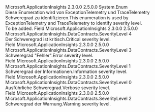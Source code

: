 <Type Name="SeverityLevel" FullName="Microsoft.ApplicationInsights.DataContracts.SeverityLevel">
  <TypeSignature Language="C#" Value="public enum SeverityLevel" />
  <TypeSignature Language="ILAsm" Value=".class public auto ansi sealed SeverityLevel extends System.Enum" />
  <TypeSignature Language="DocId" Value="T:Microsoft.ApplicationInsights.DataContracts.SeverityLevel" />
  <TypeSignature Language="VB.NET" Value="Public Enum SeverityLevel" />
  <TypeSignature Language="F#" Value="type SeverityLevel = " />
  <AssemblyInfo>
    <AssemblyName>Microsoft.ApplicationInsights</AssemblyName>
    <AssemblyVersion>2.3.0.0</AssemblyVersion>
    <AssemblyVersion>2.5.0.0</AssemblyVersion>
  </AssemblyInfo>
  <Base>
    <BaseTypeName>System.Enum</BaseTypeName>
  </Base>
  <Docs>
    <summary>
            <span data-ttu-id="772b4-101">Diese Enumeration wird von ExceptionTelemetry und TraceTelemetry Schweregrad zu identifizieren.</span><span class="sxs-lookup"><span data-stu-id="772b4-101">This enumeration is used by ExceptionTelemetry and TraceTelemetry to identify severity level.</span></span>
            </summary>
    <remarks>To be added.</remarks>
  </Docs>
  <Members>
    <Member MemberName="Critical">
      <MemberSignature Language="C#" Value="Critical" />
      <MemberSignature Language="ILAsm" Value=".field public static literal valuetype Microsoft.ApplicationInsights.DataContracts.SeverityLevel Critical = int32(4)" />
      <MemberSignature Language="DocId" Value="F:Microsoft.ApplicationInsights.DataContracts.SeverityLevel.Critical" />
      <MemberSignature Language="VB.NET" Value="Critical" />
      <MemberSignature Language="F#" Value="Critical = 4" Usage="Microsoft.ApplicationInsights.DataContracts.SeverityLevel.Critical" />
      <MemberType>Field</MemberType>
      <AssemblyInfo>
        <AssemblyName>Microsoft.ApplicationInsights</AssemblyName>
        <AssemblyVersion>2.3.0.0</AssemblyVersion>
        <AssemblyVersion>2.5.0.0</AssemblyVersion>
      </AssemblyInfo>
      <ReturnValue>
        <ReturnType>Microsoft.ApplicationInsights.DataContracts.SeverityLevel</ReturnType>
      </ReturnValue>
      <MemberValue>4</MemberValue>
      <Docs>
        <summary>
            <span data-ttu-id="772b4-102">Der Schweregrad ist kritisch.</span><span class="sxs-lookup"><span data-stu-id="772b4-102">Critical severity level.</span></span>
            </summary>
      </Docs>
    </Member>
    <Member MemberName="Error">
      <MemberSignature Language="C#" Value="Error" />
      <MemberSignature Language="ILAsm" Value=".field public static literal valuetype Microsoft.ApplicationInsights.DataContracts.SeverityLevel Error = int32(3)" />
      <MemberSignature Language="DocId" Value="F:Microsoft.ApplicationInsights.DataContracts.SeverityLevel.Error" />
      <MemberSignature Language="VB.NET" Value="Error" />
      <MemberSignature Language="F#" Value="Error = 3" Usage="Microsoft.ApplicationInsights.DataContracts.SeverityLevel.Error" />
      <MemberType>Field</MemberType>
      <AssemblyInfo>
        <AssemblyName>Microsoft.ApplicationInsights</AssemblyName>
        <AssemblyVersion>2.3.0.0</AssemblyVersion>
        <AssemblyVersion>2.5.0.0</AssemblyVersion>
      </AssemblyInfo>
      <ReturnValue>
        <ReturnType>Microsoft.ApplicationInsights.DataContracts.SeverityLevel</ReturnType>
      </ReturnValue>
      <MemberValue>3</MemberValue>
      <Docs>
        <summary>
            <span data-ttu-id="772b4-103">Schweregrad "Fehler".</span><span class="sxs-lookup"><span data-stu-id="772b4-103">Error severity level.</span></span>
            </summary>
      </Docs>
    </Member>
    <Member MemberName="Information">
      <MemberSignature Language="C#" Value="Information" />
      <MemberSignature Language="ILAsm" Value=".field public static literal valuetype Microsoft.ApplicationInsights.DataContracts.SeverityLevel Information = int32(1)" />
      <MemberSignature Language="DocId" Value="F:Microsoft.ApplicationInsights.DataContracts.SeverityLevel.Information" />
      <MemberSignature Language="VB.NET" Value="Information" />
      <MemberSignature Language="F#" Value="Information = 1" Usage="Microsoft.ApplicationInsights.DataContracts.SeverityLevel.Information" />
      <MemberType>Field</MemberType>
      <AssemblyInfo>
        <AssemblyName>Microsoft.ApplicationInsights</AssemblyName>
        <AssemblyVersion>2.3.0.0</AssemblyVersion>
        <AssemblyVersion>2.5.0.0</AssemblyVersion>
      </AssemblyInfo>
      <ReturnValue>
        <ReturnType>Microsoft.ApplicationInsights.DataContracts.SeverityLevel</ReturnType>
      </ReturnValue>
      <MemberValue>1</MemberValue>
      <Docs>
        <summary>
            <span data-ttu-id="772b4-104">Schweregrad der Informationen.</span><span class="sxs-lookup"><span data-stu-id="772b4-104">Information severity level.</span></span>
            </summary>
      </Docs>
    </Member>
    <Member MemberName="Verbose">
      <MemberSignature Language="C#" Value="Verbose" />
      <MemberSignature Language="ILAsm" Value=".field public static literal valuetype Microsoft.ApplicationInsights.DataContracts.SeverityLevel Verbose = int32(0)" />
      <MemberSignature Language="DocId" Value="F:Microsoft.ApplicationInsights.DataContracts.SeverityLevel.Verbose" />
      <MemberSignature Language="VB.NET" Value="Verbose" />
      <MemberSignature Language="F#" Value="Verbose = 0" Usage="Microsoft.ApplicationInsights.DataContracts.SeverityLevel.Verbose" />
      <MemberType>Field</MemberType>
      <AssemblyInfo>
        <AssemblyName>Microsoft.ApplicationInsights</AssemblyName>
        <AssemblyVersion>2.3.0.0</AssemblyVersion>
        <AssemblyVersion>2.5.0.0</AssemblyVersion>
      </AssemblyInfo>
      <ReturnValue>
        <ReturnType>Microsoft.ApplicationInsights.DataContracts.SeverityLevel</ReturnType>
      </ReturnValue>
      <MemberValue>0</MemberValue>
      <Docs>
        <summary>
            <span data-ttu-id="772b4-105">Ausführliche Schweregrad.</span><span class="sxs-lookup"><span data-stu-id="772b4-105">Verbose severity level.</span></span>
            </summary>
      </Docs>
    </Member>
    <Member MemberName="Warning">
      <MemberSignature Language="C#" Value="Warning" />
      <MemberSignature Language="ILAsm" Value=".field public static literal valuetype Microsoft.ApplicationInsights.DataContracts.SeverityLevel Warning = int32(2)" />
      <MemberSignature Language="DocId" Value="F:Microsoft.ApplicationInsights.DataContracts.SeverityLevel.Warning" />
      <MemberSignature Language="VB.NET" Value="Warning" />
      <MemberSignature Language="F#" Value="Warning = 2" Usage="Microsoft.ApplicationInsights.DataContracts.SeverityLevel.Warning" />
      <MemberType>Field</MemberType>
      <AssemblyInfo>
        <AssemblyName>Microsoft.ApplicationInsights</AssemblyName>
        <AssemblyVersion>2.3.0.0</AssemblyVersion>
        <AssemblyVersion>2.5.0.0</AssemblyVersion>
      </AssemblyInfo>
      <ReturnValue>
        <ReturnType>Microsoft.ApplicationInsights.DataContracts.SeverityLevel</ReturnType>
      </ReturnValue>
      <MemberValue>2</MemberValue>
      <Docs>
        <summary>
            <span data-ttu-id="772b4-106">Schweregrad der Warnung.</span><span class="sxs-lookup"><span data-stu-id="772b4-106">Warning severity level.</span></span>
            </summary>
      </Docs>
    </Member>
  </Members>
</Type>